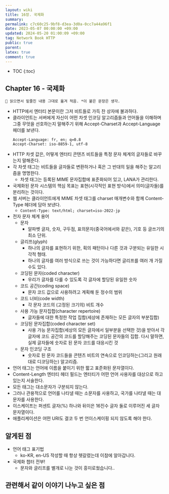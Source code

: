 ```yaml
---
layout: wiki
title: 16장. 국제화
summary: 
permalink: c7c60c25-9bf8-d3ea-3d0a-0cc7a44a96f1
date: 2023-05-07 00:00:00 +09:00
updated: 2024-05-20 01:00:09 +09:00
tag: Network Book HTTP
public: true
parent: 
latex: true
comment: true
---
```


* TOC
{:toc}

## Chapter 16 - 국제화

```
📌 읽으면서 밑줄친 내용 그대로 옮겨 적음. *이 붙은 문장은 생각.
```

- HTTP에서 엔터티 본문이란 그저 비트들로 가득 찬 상자에 불과하다.
- 클라이언트는 서버에게 자신이 어떤 차셋 인코딩 알고리즘들과 언어들을 이해하며 그중 무엇을 선호하는지 말해주기 위해 Accept-Charset과 Accept-Language 헤더를 보낸다.
	```
	Accept-Language: fr, en; q=0.8
	Accept-Charset: iso-8859-1, utf-8
	```
- HTTP 차셋 값은, 어떻게 엔터티 콘텐츠 비트들을 특정 문자 체계의 글자들로 바꾸는지 말해준다.
- 각 차셋 태그는 비트들을 글자들로 변환하거나 혹은 그 반대의 일을 해주는 알고리즘을 명명한다.
	- 차셋 태그는 등록된 MIME 문자집합에 표준화되어 있고, LANA가 관리한다.
- 국제화된 문자 시스템의 핵심 목표는 표현(시각적인 표현 방식)에서 의미(글자들)를 분리하는 것이다.
- 웹 서버는 클라이언트에게 MIME 차셋 태그를 charset 매개변수와 함께 Content-Type 헤더에 담아 보낸다.
	- `Content-Type: text/html; charset=iso-2022-jp`
- 전자 문자 체계 용어
	- 문자
		- 알파벳 글자, 숫자, 구두점, 표의문자(중국어에서와 같은), 기호 등 글쓰기의 최소 단위.
	- 글리프(glyph)
		- 하나의 글자를 표현하기 위한, 획의 패턴이나 다른 것과 구분되는 유일한 시각적 형태.
		- 하나의 글자를 여러 방식으로 쓰는 것이 가능하다면 글리프를 여러 개 가질 수도 있다.
	- 코딩된 문자(coded character)
		- 우리가 글자를 다룰 수 있도록 각 글자에 할당된 유일한 숫자
	- 코드 공간(coding space)
		- 문자 코드 값으로 사용하려고 계획해 둔 정수의 범위
	- 코드 너비(code width)
		- 각 문자 코드의 (고정된 크기의) 비트 개수
	- 사용 가능 문자집합(character repertoire)
		- 글자들에 대한 특정한 작업 집합(세상에 존재하는 모든 글자의 부분집합)
	- 코딩된 문자집합(coded character set)
		- 사용 가능 문자집합(세상의 모든 글자에서 일부분을 선택한 것)을 받아서 각 글자에 코드 공간의 코드를 할당해주는 코딩된 문자들의 집합. 다시 말하면, 실제 글자들에 숫자로 된 문자 코드를 대응시킨 것
	- 문자 인코딩 구조
		- 숫자로 된 문자 코드들을 콘텐츠 비트의 연속으로 인코딩하는(그리고 원래대로 디코딩하는) 알고리즘.
- 언어 태그는 언어에 이름을 붙이기 위한 짧고 표준화된 문자열이다.
- Content-Length 엔터티 헤더 필드는 엔터티가 어떤 언어 사용자를 대상으로 하고 있는지 서술한다.
- 모든 태그는 대소문자가 구분되지 않는다.
- 그러나 관용적으로 언어를 나타낼 때는 소문자를 사용하고, 국가를 나타낼 때는 대문자를 사용한다.
- 이스케이프는 퍼센트 글자(%) 하나와 뒤이은 16진수 글자 둘로 이루어진 세 글자 문자열이다.
- 애플리케이션은 어떤 URI도 결코 두 번 언이스케이핑 되지 않도록 해야 한다.

## 알게된 점

- 언어 태그 표기법
	- ko-KR, en-US 작성할 때 항상 헷갈렸는데 이참에 알아갑니다.
- 국제화 챕터 전부!
	- 문자와 글리프를 별개로 나눈 것이 흥미로웠습니다..

## 관련해서 같이 이야기 나누고 싶은 점

